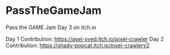# PassTheGameJam
Pass the GAME Jam Day 3 on itch.io

Day 1 Contribution: https://asel-syed.itch.io/pixel-crawler
Day 2 Contribution: https://shady-popcat.itch.io/pixel-crawlerv2
